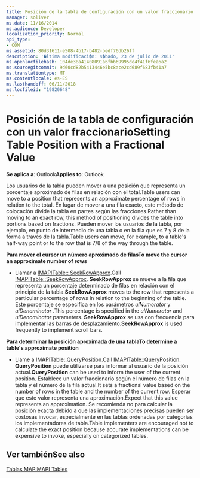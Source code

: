 ```yaml
---
title: Posición de la tabla de configuración con un valor fraccionario
manager: soliver
ms.date: 11/16/2014
ms.audience: Developer
localization_priority: Normal
api_type:
- COM
ms.assetid: 80d31611-e508-4b17-b482-bedf76db26ff
description: '�ltima modificaci�n: s�bado, 23 de julio de 2011'
ms.openlocfilehash: 104de38a41408091a6fbb69995de4f41f6fea6a2
ms.sourcegitcommit: 9d60cd82b5413446e5bc8ace2cd689f683fb41a7
ms.translationtype: MT
ms.contentlocale: es-ES
ms.lasthandoff: 06/11/2018
ms.locfileid: "19820648"
---
```

# <a name="setting-table-position-with-a-fractional-value"></a><span data-ttu-id="8fc5b-103">Posición de la tabla de configuración con un valor fraccionario</span><span class="sxs-lookup"><span data-stu-id="8fc5b-103">Setting Table Position with a Fractional Value</span></span>

  
  
<span data-ttu-id="8fc5b-104">**Se aplica a**: Outlook</span><span class="sxs-lookup"><span data-stu-id="8fc5b-104">**Applies to**: Outlook</span></span> 
  
<span data-ttu-id="8fc5b-105">Los usuarios de la tabla pueden mover a una posición que representa un porcentaje aproximado de filas en relación con el total.</span><span class="sxs-lookup"><span data-stu-id="8fc5b-105">Table users can move to a position that represents an approximate percentage of rows in relation to the total.</span></span> <span data-ttu-id="8fc5b-106">En lugar de mover a una fila exacto, este método de colocación divide la tabla en partes según las fracciones.</span><span class="sxs-lookup"><span data-stu-id="8fc5b-106">Rather than moving to an exact row, this method of positioning divides the table into portions based on fractions.</span></span> <span data-ttu-id="8fc5b-107">Pueden mover los usuarios de la tabla, por ejemplo, en punto de intermedio de una tabla o en la fila que es 7 y 8 de la forma a través de la tabla.</span><span class="sxs-lookup"><span data-stu-id="8fc5b-107">Table users can move, for example, to a table's half-way point or to the row that is 7/8 of the way through the table.</span></span> 
  
 <span data-ttu-id="8fc5b-108">**Para mover el cursor un número aproximado de filas**</span><span class="sxs-lookup"><span data-stu-id="8fc5b-108">**To move the cursor an approximate number of rows**</span></span>
  
- <span data-ttu-id="8fc5b-109">Llamar a [IMAPITable:: SeekRowApprox](imapitable-seekrowapprox.md).</span><span class="sxs-lookup"><span data-stu-id="8fc5b-109">Call [IMAPITable::SeekRowApprox](imapitable-seekrowapprox.md).</span></span> <span data-ttu-id="8fc5b-110">**SeekRowApprox** se mueve a la fila que representa un porcentaje determinado de filas en relación con el principio de la tabla.</span><span class="sxs-lookup"><span data-stu-id="8fc5b-110">**SeekRowApprox** moves to the row that represents a particular percentage of rows in relation to the beginning of the table.</span></span> <span data-ttu-id="8fc5b-111">Este porcentaje se especifica en los parámetros _ulNumerator_ y _ulDenominator_ .</span><span class="sxs-lookup"><span data-stu-id="8fc5b-111">This percentage is specified in the  _ulNumerator_ and  _ulDenominator_ parameters.</span></span> <span data-ttu-id="8fc5b-112">**SeekRowApprox** se usa con frecuencia para implementar las barras de desplazamiento.</span><span class="sxs-lookup"><span data-stu-id="8fc5b-112">**SeekRowApprox** is used frequently to implement scroll bars.</span></span> 
    
 <span data-ttu-id="8fc5b-113">**Para determinar la posición aproximada de una tabla**</span><span class="sxs-lookup"><span data-stu-id="8fc5b-113">**To determine a table's approximate position**</span></span>
  
- <span data-ttu-id="8fc5b-114">Llame a [IMAPITable::QueryPosition](imapitable-queryposition.md).</span><span class="sxs-lookup"><span data-stu-id="8fc5b-114">Call [IMAPITable::QueryPosition](imapitable-queryposition.md).</span></span> <span data-ttu-id="8fc5b-115">**QueryPosition** puede utilizarse para informar al usuario de la posición actual.</span><span class="sxs-lookup"><span data-stu-id="8fc5b-115">**QueryPosition** can be used to inform the user of the current position.</span></span> <span data-ttu-id="8fc5b-116">Establece un valor fraccionario según el número de filas en la tabla y el número de la fila actual.</span><span class="sxs-lookup"><span data-stu-id="8fc5b-116">It sets a fractional value based on the number of rows in the table and the number of the current row.</span></span> <span data-ttu-id="8fc5b-117">Esperar que este valor representa una aproximación.</span><span class="sxs-lookup"><span data-stu-id="8fc5b-117">Expect that this value represents an approximation.</span></span> <span data-ttu-id="8fc5b-118">Se recomienda no para calcular la posición exacta debido a que las implementaciones precisas pueden ser costosas invocar, especialmente en las tablas ordenadas por categorías los implementadores de tabla.</span><span class="sxs-lookup"><span data-stu-id="8fc5b-118">Table implementers are encouraged not to calculate the exact position because accurate implementations can be expensive to invoke, especially on categorized tables.</span></span> 
    
## <a name="see-also"></a><span data-ttu-id="8fc5b-119">Ver también</span><span class="sxs-lookup"><span data-stu-id="8fc5b-119">See also</span></span>



[<span data-ttu-id="8fc5b-120">Tablas MAPI</span><span class="sxs-lookup"><span data-stu-id="8fc5b-120">MAPI Tables</span></span>](mapi-tables.md)

